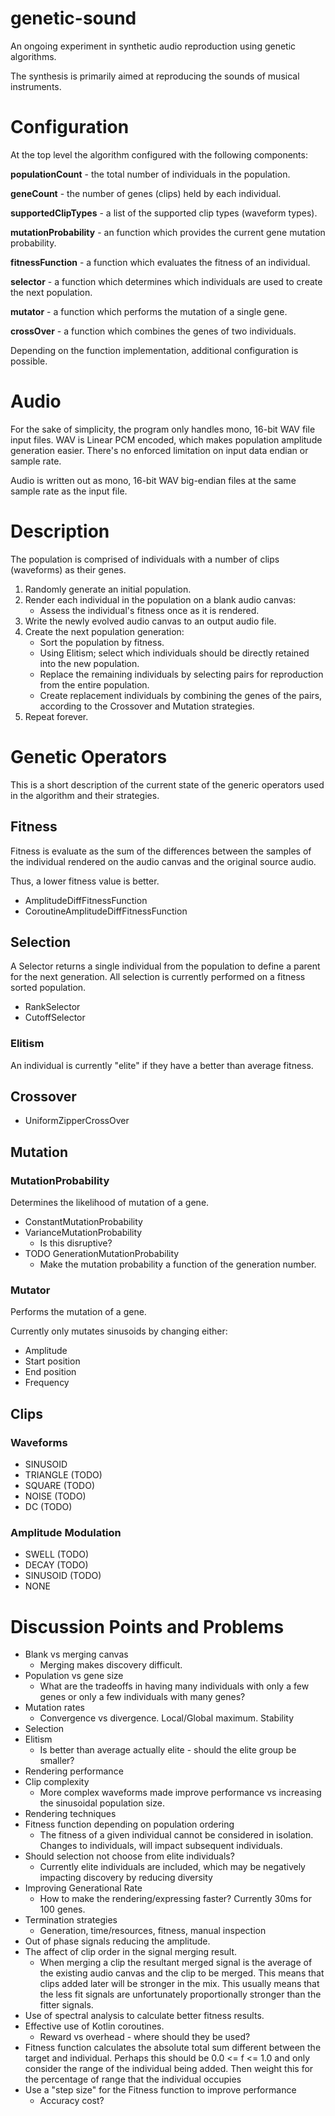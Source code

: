 # genetic-sound

An ongoing experiment in synthetic audio reproduction using genetic algorithms.

The synthesis is primarily aimed at reproducing the sounds of musical instruments.

# Configuration

At the top level the algorithm configured with the following components:

  **populationCount** - the total number of individuals in the population.
  
  **geneCount** - the number of genes (clips) held by each individual.
  
  **supportedClipTypes** - a list of the supported clip types (waveform types).
  
  **mutationProbability** - an function which provides the current gene mutation probability.
  
  **fitnessFunction** - a function which evaluates the fitness of an individual.
  
  **selector** - a function which determines which individuals are used to create the next population.
  
  **mutator** - a function which performs the mutation of a single gene.
  
  **crossOver** - a function which combines the genes of two individuals.
  
Depending on the function implementation, additional configuration is possible.

# Audio

For the sake of simplicity, the program only handles mono, 16-bit WAV file input files. WAV is Linear PCM encoded, which makes
population amplitude generation easier. There's no enforced limitation on input data endian or sample rate.

Audio is written out as mono, 16-bit WAV big-endian files at the same sample rate as the input file.

# Description

The population is comprised of individuals with a number of clips (waveforms) as their genes.

1. Randomly generate an initial population.
1. Render each individual in the population on a blank audio canvas:
    - Assess the individual's fitness once as it is rendered.
1. Write the newly evolved audio canvas to an output audio file. 
1. Create the next population generation:
    - Sort the population by fitness.
    - Using Elitism; select which individuals should be directly retained into the new population.
    - Replace the remaining individuals by selecting pairs for reproduction from the entire population.
    - Create replacement individuals by combining the genes of the pairs, according to the Crossover and Mutation strategies.  
1. Repeat forever.

# Genetic Operators

This is a short description of the current state of the generic operators used in the algorithm and their strategies.

## Fitness

Fitness is evaluate as the sum of the differences between the samples of the individual rendered on the audio canvas and the original source audio.

Thus, a lower fitness value is better. 

 - AmplitudeDiffFitnessFunction
 - CoroutineAmplitudeDiffFitnessFunction

## Selection

A Selector returns a single individual from the population to define a parent for the next generation. All selection is currently performed on a fitness sorted population. 

- RankSelector
- CutoffSelector

### Elitism

An individual is currently "elite" if they have a better than average fitness. 

## Crossover

- UniformZipperCrossOver

## Mutation

### MutationProbability

Determines the likelihood of mutation of a gene.

- ConstantMutationProbability
- VarianceMutationProbability
    - Is this disruptive?
- TODO GenerationMutationProbability
    - Make the mutation probability a function of the generation number.
    
### Mutator

Performs the mutation of a gene.

Currently only mutates sinusoids by changing either:
- Amplitude
- Start position
- End position
- Frequency

## Clips

### Waveforms

 - SINUSOID
 - TRIANGLE (TODO)
 - SQUARE (TODO)
 - NOISE (TODO)
 - DC (TODO)
 
### Amplitude Modulation

 - SWELL (TODO)
 - DECAY (TODO)
 - SINUSOID (TODO)
 - NONE 
 
# Discussion Points and Problems

- Blank vs merging canvas
    - Merging makes discovery difficult.  
- Population vs gene size
    - What are the tradeoffs in having many individuals with only a few genes or only a few individuals with many genes?
- Mutation rates
    - Convergence vs divergence. Local/Global maximum. Stability
- Selection
- Elitism
    - Is better than average actually elite - should the elite group be smaller?
- Rendering performance
- Clip complexity
    - More complex waveforms made improve performance vs increasing the sinusoidal population size. 
- Rendering techniques
- Fitness function depending on population ordering 
    - The fitness of a given individual cannot be considered in isolation. Changes to individuals, will impact subsequent individuals.    
- Should selection not choose from elite individuals?
    - Currently elite individuals are included, which may be negatively impacting discovery by reducing diversity
- Improving Generational Rate
    - How to make the rendering/expressing faster? Currently 30ms for 100 genes.
- Termination strategies
    - Generation, time/resources, fitness, manual inspection
- Out of phase signals reducing the amplitude.
- The affect of clip order in the signal merging result.
    - When merging a clip the resultant merged signal is the average of the existing audio canvas and the clip to be merged. This means that clips added later will be stronger in the mix. This usually means that the less fit signals are unfortunately proportionally stronger than the fitter signals.
- Use of spectral analysis to calculate better fitness results.
- Effective use of Kotlin coroutines.
    - Reward vs overhead - where should they be used?
- Fitness function calculates the absolute total sum different between the target and individual. Perhaps this should be 0.0 <= f <= 1.0 and only consider the range of the individual being added. Then weight this for the percentage of range that the individual occupies
- Use a "step size" for the Fitness function to improve performance
    - Accuracy cost?